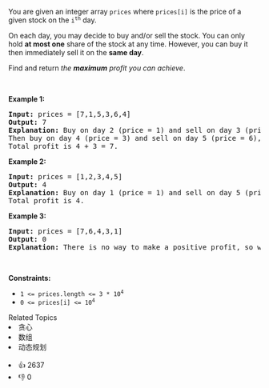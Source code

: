 <p>You are given an integer array <code>prices</code> where <code>prices[i]</code> is the price of a given stock on the <code>i<sup>th</sup></code> day.</p>

<p>On each day, you may decide to buy and/or sell the stock. You can only hold <strong>at most one</strong> share of the stock at any time. However, you can buy it then immediately sell it on the <strong>same day</strong>.</p>

<p>Find and return <em>the <strong>maximum</strong> profit you can achieve</em>.</p>

<p>&nbsp;</p> 
<p><strong class="example">Example 1:</strong></p>

<pre>
<strong>Input:</strong> prices = [7,1,5,3,6,4]
<strong>Output:</strong> 7
<strong>Explanation:</strong> Buy on day 2 (price = 1) and sell on day 3 (price = 5), profit = 5-1 = 4.
Then buy on day 4 (price = 3) and sell on day 5 (price = 6), profit = 6-3 = 3.
Total profit is 4 + 3 = 7.
</pre>

<p><strong class="example">Example 2:</strong></p>

<pre>
<strong>Input:</strong> prices = [1,2,3,4,5]
<strong>Output:</strong> 4
<strong>Explanation:</strong> Buy on day 1 (price = 1) and sell on day 5 (price = 5), profit = 5-1 = 4.
Total profit is 4.
</pre>

<p><strong class="example">Example 3:</strong></p>

<pre>
<strong>Input:</strong> prices = [7,6,4,3,1]
<strong>Output:</strong> 0
<strong>Explanation:</strong> There is no way to make a positive profit, so we never buy the stock to achieve the maximum profit of 0.
</pre>

<p>&nbsp;</p> 
<p><strong>Constraints:</strong></p>

<ul> 
 <li><code>1 &lt;= prices.length &lt;= 3 * 10<sup>4</sup></code></li> 
 <li><code>0 &lt;= prices[i] &lt;= 10<sup>4</sup></code></li> 
</ul>

<div><div>Related Topics</div><div><li>贪心</li><li>数组</li><li>动态规划</li></div></div><br><div><li>👍 2637</li><li>👎 0</li></div>